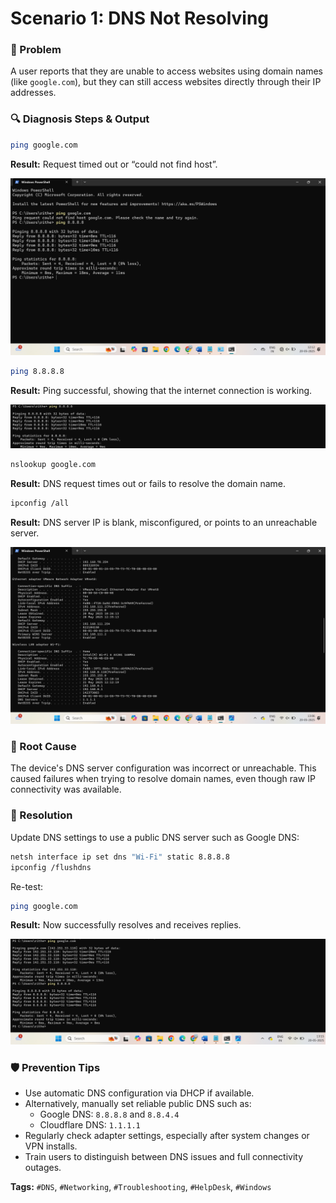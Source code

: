 # Scenario 1: DNS Not Resolving

### 📝 Problem
A user reports that they are unable to access websites using domain names (like `google.com`), but they can still access websites directly through their IP addresses.

### 🔍 Diagnosis Steps & Output

```bash
ping google.com
```
**Result:** Request timed out or “could not find host”.

![Ping Success](../images/CommandPromptTest.png)

```bash
ping 8.8.8.8
```
**Result:** Ping successful, showing that the internet connection is working.

![Ping Success](../images/dns_ping_success.png)

```bash
nslookup google.com
```
**Result:** DNS request times out or fails to resolve the domain name.



```bash
ipconfig /all
```
**Result:** DNS server IP is blank, misconfigured, or points to an unreachable server.

![IP Config](../images/dns_ipconfig.png)

### 🧠 Root Cause
The device's DNS server configuration was incorrect or unreachable. This caused failures when trying to resolve domain names, even though raw IP connectivity was available.

### 🔧 Resolution
Update DNS settings to use a public DNS server such as Google DNS:

```bash
netsh interface ip set dns "Wi-Fi" static 8.8.8.8
ipconfig /flushdns
```

Re-test:
```bash
ping google.com
```
**Result:** Now successfully resolves and receives replies.

![IP Config](../images/Re-test.png)

### 🛡️ Prevention Tips
- Use automatic DNS configuration via DHCP if available.
- Alternatively, manually set reliable public DNS such as:
  - Google DNS: `8.8.8.8` and `8.8.4.4`
  - Cloudflare DNS: `1.1.1.1`
- Regularly check adapter settings, especially after system changes or VPN installs.
- Train users to distinguish between DNS issues and full connectivity outages.

**Tags:** `#DNS`, `#Networking`, `#Troubleshooting`, `#HelpDesk`, `#Windows`
